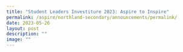 ```yaml
---
title: "Student Leaders Investiture 2023: Aspire to Inspire"
permalink: /aspire/northland-secondary/announcements/permalink/
date: 2023-05-26
layout: post
description: ""
image: ""
---
```

